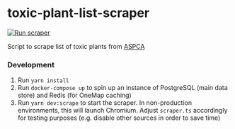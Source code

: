# toxic-plant-list-scraper
[![Run scraper](https://github.com/fourthclasshonours/toxic-plant-list-scraper/actions/workflows/run.yml/badge.svg)](https://github.com/fourthclasshonours/toxic-plant-list-scraper/actions/workflows/run.yml)

Script to scrape list of toxic plants from [ASPCA](https://www.aspca.org/pet-care/animal-poison-control/toxic-and-non-toxic-plants)

### Development
1. Run `yarn install`
2. Run `docker-compose up` to spin up an instance of PostgreSQL (main data store) and Redis (for OneMap caching)
3. Run `yarn dev:scrape` to start the scraper. In non-production environments, this will launch Chromium.
  Adjust `scraper.ts` accordingly for testing purposes (e.g. disable other sources in order to save time)
